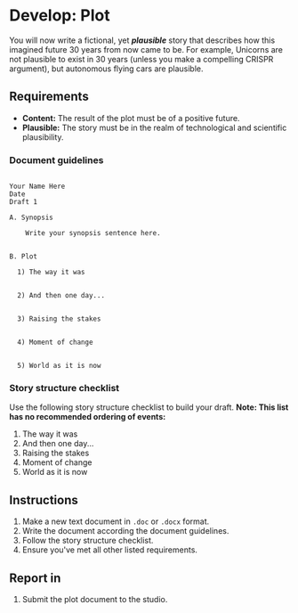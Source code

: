 # Develop: Plot

You will now write a fictional, yet _**plausible**_ story that describes how this imagined future 30 years from now came to be. For example, Unicorns are not plausible to exist in 30 years \(unless you make a compelling CRISPR argument\), but autonomous flying cars are plausible.

## Requirements

* **Content:** The result of the plot must be of a positive future.
* **Plausible:** The story must be in the realm of technological and scientific plausibility.

### Document guidelines
```

Your Name Here
Date
Draft 1

A. Synopsis

    Write your synopsis sentence here.


B. Plot

  1) The way it was
    
  
  2) And then one day...
  
  
  3) Raising the stakes
  
  
  4) Moment of change
  
  
  5) World as it is now

```

### Story structure checklist

Use the following story structure checklist to build your draft. **Note: This list has no recommended ordering of events:**

1. The way it was
2. And then one day...
3. Raising the stakes
4. Moment of change
5. World as it is now

## Instructions

1. Make a new text document in `.doc` or `.docx` format.
2. Write the document according the document guidelines.
3. Follow the story structure checklist.
4. Ensure you've met all other listed requirements.



## Report in

1. Submit the plot document to the studio.



